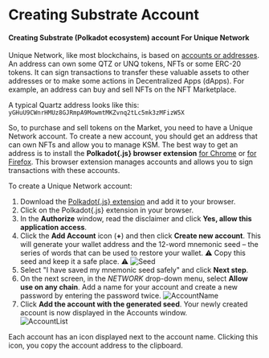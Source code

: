 # Creating Substrate Account

#### Creating Substrate (Polkadot ecosystem) account For Unique Network

Unique Network, like most blockchains, is based on [accounts or addresses](/concepts/addresses/index.md). An address can own some QTZ or UNQ tokens, NFTs or some ERC-20 tokens. It can sign transactions to transfer these valuable assets to other addresses or to make some actions in Decentralized Apps (dApps). For example, an address can buy and sell NFTs on the NFT Marketplace.

A typical Quartz address looks like this: `yGHuU9CWnrHMUz8GJRmpA9MowmtMKZvnq2tLc5mk3zMFizW5X`

So, to purchase and sell tokens on the Market, you need to have a Unique Network account. To create a new account, you should get an address that can own NFTs and allow you to manage KSM. The best way to get an address is to install the **Polkadot{.js} browser extension** [for Chrome](https://chrome.google.com/webstore/detail/polkadot%7Bjs%7D-extension/mopnmbcafieddcagagdcbnhejhlodfdd) or [for Firefox](https://addons.mozilla.org/en-US/firefox/addon/polkadot-js-extension/). This browser extension manages accounts and allows you to sign transactions with these accounts.

To create a Unique Network account:
1. Download the [Polkadot{.js} extension](https://polkadot.js.org/extension/) and add it to your browser.
2. Click on the Polkadot{.js} extension in your browser.
3. In the **Authorize** window, read the disclaimer and click **Yes, allow this application access**.
4. Click the **Add Account** icon (**+**) and then click **Create new account**. This will generate your wallet address and the 12-word mnemonic seed – the series of words that can be used to restore your wallet. :warning: Copy this seed and keep it a safe place. :warning:
 ![Seed](./images/seed.png)
5. Select "I have saved my mnemonic seed safely" and click **Next step**.
6. On the next screen, in the _NETWORK_ drop-down menu, select **Allow use on any chain**. Add a name for your account and create a new password by entering the password twice.
 ![AccountName](./images/acc-name.png)
7. Click **Add the account with the generated seed**. Your newly created account is now displayed in the Accounts window.               
   ![AccountList](./images/acc-list.png)

Each account has an icon displayed next to the account name. Clicking this icon, you copy the account address to the clipboard.
